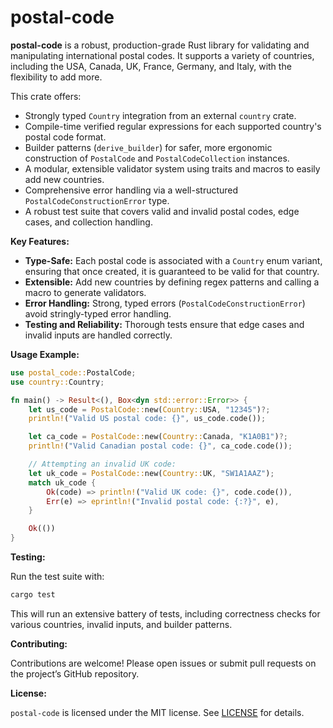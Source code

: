 # postal-code

**postal-code** is a robust, production-grade Rust library for validating and manipulating international postal codes. It supports a variety of countries, including the USA, Canada, UK, France, Germany, and Italy, with the flexibility to add more.

This crate offers:

- Strongly typed `Country` integration from an external `country` crate.
- Compile-time verified regular expressions for each supported country's postal code format.
- Builder patterns (`derive_builder`) for safer, more ergonomic construction of `PostalCode` and `PostalCodeCollection` instances.
- A modular, extensible validator system using traits and macros to easily add new countries.
- Comprehensive error handling via a well-structured `PostalCodeConstructionError` type.
- A robust test suite that covers valid and invalid postal codes, edge cases, and collection handling.

**Key Features:**

- **Type-Safe:** Each postal code is associated with a `Country` enum variant, ensuring that once created, it is guaranteed to be valid for that country.
- **Extensible:** Add new countries by defining regex patterns and calling a macro to generate validators.
- **Error Handling:** Strong, typed errors (`PostalCodeConstructionError`) avoid stringly-typed error handling.
- **Testing and Reliability:** Thorough tests ensure that edge cases and invalid inputs are handled correctly.

**Usage Example:**

```rust
use postal_code::PostalCode;
use country::Country;

fn main() -> Result<(), Box<dyn std::error::Error>> {
    let us_code = PostalCode::new(Country::USA, "12345")?;
    println!("Valid US postal code: {}", us_code.code());

    let ca_code = PostalCode::new(Country::Canada, "K1A0B1")?;
    println!("Valid Canadian postal code: {}", ca_code.code());

    // Attempting an invalid UK code:
    let uk_code = PostalCode::new(Country::UK, "SW1A1AAZ");
    match uk_code {
        Ok(code) => println!("Valid UK code: {}", code.code()),
        Err(e) => eprintln!("Invalid postal code: {:?}", e),
    }

    Ok(())
}
```

**Testing:**

Run the test suite with:
```bash
cargo test
```

This will run an extensive battery of tests, including correctness checks for various countries, invalid inputs, and builder patterns.

**Contributing:**

Contributions are welcome! Please open issues or submit pull requests on the project’s GitHub repository.

**License:**

`postal-code` is licensed under the MIT license. See [LICENSE](LICENSE) for details.

